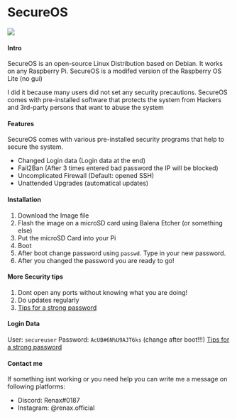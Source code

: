 # SecureOS

![](https://cdn.discordapp.com/attachments/825669056719355908/836550783066701824/SecureOS_Black.png)

#### Intro
SecureOS is an open-source Linux Distribution based on Debian.
It works on any Raspberry Pi.
SecureOS is a modifed version of the Raspberry OS Lite (no gui)

I did it because many users did not set any security precautions. SecureOS comes with pre-installed software that protects the system from Hackers and 3rd-party persons that want to abuse the system

#### Features
SecureOS comes with various pre-installed security programs that help to secure the system.

- Changed Login data (Login data at the end)
- Fail2Ban (After 3 times entered bad password the IP will be blocked)
- Uncomplicated Firewall (Default: opened SSH)
- Unattended Upgrades (automatical updates)

#### Installation
1. Download the Image file
2. Flash the image on a microSD card using Balena Etcher (or something else)
3. Put the microSD Card into your Pi
4. Boot
5. After boot change password using `passwd`. Type in your new password.
6. After you changed the password you are ready to go!

#### More Security tips
1. Dont open any ports without knowing what you are doing!
2. Do updates regularly
3. [Tips for a strong password](https://its.lafayette.edu/policies/strongpasswords/ "Tips for a strong password")

#### Login Data
User: `secureuser`
Password: `AcUB#6N%U9AJT6ks` (change after boot!!!)
[Tips for a strong password](https://its.lafayette.edu/policies/strongpasswords/ "Tips for a strong password")

#### Contact me
If something isnt working or you need help you can write me a message on following platforms:

- Discord: Renax#0187
- Instagram: @renax.official
